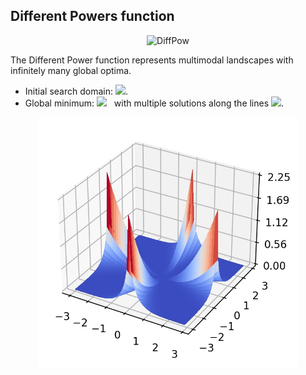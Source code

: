 ## Different Powers function


<div align="center"> <img src="https://latex.codecogs.com/svg.latex?&space;f(\mathbf{x})=\sqrt{\sum_{i=1}^d|x_i|^{2+4\frac{i-1}{d-1}}}." title="DiffPow" /> </div>

The Different Power function represents multimodal landscapes with infinitely many global optima. 
- Initial search domain: <img src="https://latex.codecogs.com/svg.latex?&space;\mathbf{x}\in[-3,3]^d" title=" "/>.
- Global minimum: <img src="https://latex.codecogs.com/svg.latex?&space;f(\mathbf{x}_{opt})=0" title=" "/> &nbsp; with multiple solutions along the lines <img src="https://latex.codecogs.com/svg.latex?&space;|x_1|=|x_2|=\ldots=|x_d|" title=" "/>.

<div align="center"> 
  <img src="image/Mishra.jpg" alt="Mishta" height="400"/> 
  <! <img src="image/mishra_error_plot.jpg" alt="error" height="380"/> 
</div>





